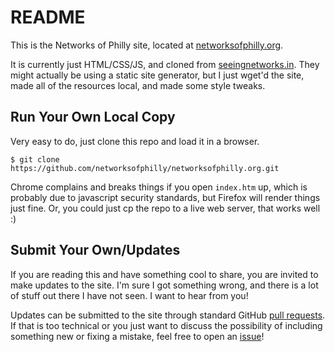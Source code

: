 # README

This is the Networks of Philly site, located at [networksofphilly.org](https://networksofphilly.org).

It is currently just HTML/CSS/JS, and cloned from [seeingnetworks.in](http://seeingnetworks.in). They might actually be using a static site generator, but I just wget'd the site, made all of the resources local, and made some style tweaks.

## Run Your Own Local Copy

Very easy to do, just clone this repo and load it in a browser.

```
$ git clone https://github.com/networksofphilly/networksofphilly.org.git
```

Chrome complains and breaks things if you open `index.htm` up, which is probably due to javascript security standards, but Firefox will render things just fine. Or, you could just cp the repo to a live web server, that works well :)

## Submit Your Own/Updates

If you are reading this and have something cool to share, you are invited to make updates to the site. I'm sure I got something wrong, and there is a lot of stuff out there I have not seen. I want to hear from you!

Updates can be submitted to the site through standard GitHub [pull requests](https://github.com/networksofphilly/networksofphilly.org/pulls). If that is too technical or you just want to discuss the possibility of including something new or fixing a mistake, feel free to open an [issue](https://github.com/networksofphilly/networksofphilly.org/issues)!